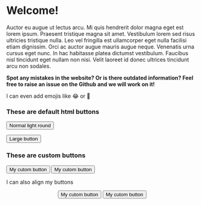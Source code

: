 <h1> Welcome! </h1>

Auctor eu augue ut lectus arcu. Mi quis hendrerit dolor magna eget est lorem ipsum. Praesent tristique magna sit amet. Vestibulum lorem sed risus ultricies tristique nulla. Leo vel fringilla est ullamcorper eget nulla facilisi etiam dignissim. Orci ac auctor augue mauris augue neque. Venenatis urna cursus eget nunc. In hac habitasse platea dictumst vestibulum. Faucibus nisl tincidunt eget nullam non nisi. Velit laoreet id donec ultrices tincidunt arcu non sodales.

**Spot any mistakes in the website? Or is there outdated information? Feel free to raise an issue on the Github and we will work on it!**

I can even add emojis like :joy: or :100:

### These are default html buttons
<button href="#" class="btn btn-large btn-round">Normal light round</button>

<button href="#" class="btn btn-large">Large button</button>

### These are custom buttons

<button href="#" class="myButton">My cutom button</button>
<button href="#" class="myButton">My cutom button</button>

I can also align my buttons
<div style="text-align: center"> 
<button href="#" class="myButton">My cutom button</button>
<button href="#" class="myButton">My cutom button</button>
</div>





